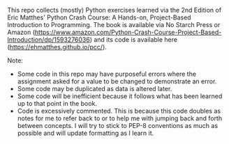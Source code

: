 This repo collects (mostly) Python exercises learned via the 2nd Edition of Eric Matthes' Python Crash Course: A Hands-on, Project-Based Introduction to Programming. The book is available via No Starch Press or Amazon (https://www.amazon.com/Python-Crash-Course-Project-Based-Introduction/dp/1593276036) and its code is available here (https://ehmatthes.github.io/pcc/).

Note: 
* Some code in this repo may have purposeful errors where the assignment asked for a value to be changed to demonstrate an error. 
* Some code may be duplicated as data is altered later. 
* Some code will be inefficient because it follows what has been learned up to that point in the book. 
* Code is excessively commented. This is because this code doubles as notes for me to refer back to or to help me with jumping back and forth between concepts. I will try to stick to PEP-8 conventions as much as possible and will update formatting as I learn it. 
